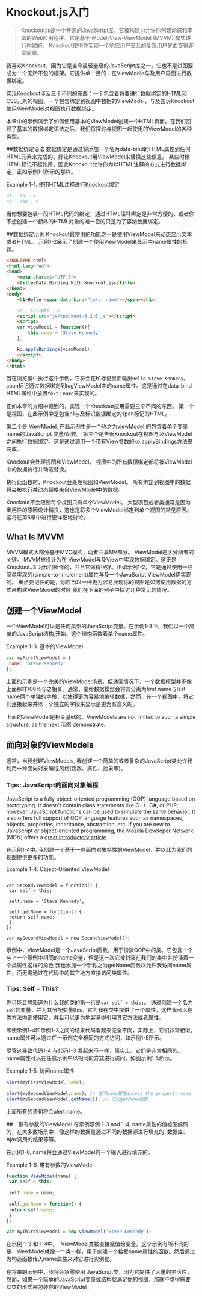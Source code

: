 # Knockout.js入门
> Knockout.js是一个开源的JavaScript库，它被构建为允许你创建动态和丰富的Web应用程序。它是基于 Model-View-ViewModel (MVVM) 模式进行构建的。 Knockout使得你实现一个响应用户交互的复杂用户界面变得非常简单。


我喜欢Knockout，因为它是当今最轻量级的JavaScript库之一。它也不是试图要成为一个无所不包的框架。它提供单一目的：在ViewModle与及用户界面进行数据绑定。


实现Knockout涉及三个不同的东西：一个包含着将要进行数据绑定的HTML和CSS元素的视图、一个包含绑定到视图中数据的ViewModel，与及告诉Knockout使用ViewModel对视图执行数据绑定。


本章中的示例演示了如何使用基本的ViewModel创建一个HTML页面。在我们回顾了基本的数据绑定语法之后，我们将探讨与视图一起使用的ViewModel的各种类型。


##数据绑定语法
数据绑定是通过将​添加一个名为data-bind的HTML属性到任何HTML元素来完成的，好让Knockout用ViewModel来替换这些信息。
某些时候HTML标记不起作用，因此Knockout允许你为以HTML注释的方式进行数据绑定，正如示例1-1所示的那样。

Example 1-1. 使用HTML注释进行Knockout绑定
``` html
<!-- ko --> 
<!-- /ko -->
```

当你想要包装一段HTML代码的绑定，通过HTML注释绑定是非常方便的，或者你不想创建一个额外的HTML对象的唯一目的只是为了容纳数据绑定。

##数据绑定示例
Knockout最常用的功能之一是使用ViewModel来动态显示文本或者HTML。
示例1-2展示了创建一个使用ViewModel来显示中name属性的标题。

``` html
<!DOCTYPE html>
<html lang="en">
<head>
	<meta charset="UTF-8">
	<title>Data Binding With Knockout.js</title>
</head>
<body>
	<h1>Hello <span data-bind="text: name"></span></h1>

	<!-- Scripts -->
	<script src="js/knockout-3.2.0.js"></script>
	<script>
	var viewModel = function(){
		this.name = 'Steve Kennedy'
	};

	ko.applyBindings(viewModel);
	</script>
</body>
</html>
```

当在浏览器中执行这个示例，它将会在h1标记里面输出`Hello Steve Kennedy`。
span标记通过数据绑定到tagViewModel中的name属性。这是通过在data-bind HTML属性中放置`text：name`来实现的。

正如本章的介绍中提到的，实现一个Knockout应用需要三个不同的东西。 第一个是视图，在此示例中是包含h1与及标识数据绑定的span标记的HTML。 

第二个是 ViewModel, 在此示例中是一个称之为viewModel 的包含着单个变量name的JavaScript 变量/函数。
第三个是告诉Knockout在视图与及ViewModel之间执行数据绑定。这是通过调用一个带有View参数的ko.applyBindings方法来完成。

Knockout会处理视图和ViewModel。 视图中的所有数据绑定都将被ViewModel中的数据执行并动态替换。

执行此函数时，Knockout会处理视图和ViewModel。 所有绑定到视图中的数据将会被执行并动态替换来自ViewModel中的数据。

Knockout不会限制每个视图只有单个ViewModel。 大型项目或者类通常是因为重用性的原因设计精良，这也是将多个ViewModel绑定到单个视图的常见原因。 这将在第6章中进行更详细地讨论。


## What Is MVVM
MVVM模式大部分基于MVC模式，两者共享MV部分。 ViewModel是区分两者的关键。
MVVM被设计为在 ViewModel与及View中实现数据绑定。这正是 KnockoutJS 为我们所作的，并且它做得很好。正如示例1-2，它是通过使用一些简单实现的(simple-to-implement)属性与及一个JavaScript ViewModel俩实现的。
重点要记住的是，你应当以一种更为容易展现你的视图是如何使用数据的方式来构建ViewModel的时候
我们在下面的例子中探讨几种常见的情况。



## 创建一个ViewModel
一个ViewModel可以是任何类型的JavaScript变量。在示例1-3中，我们以一个简单的JavaScript结构,开始，这个结构函数着单个name属性。

Example 1-3. 基本的ViewModel
``` js
var myFirstViewModel = {
 name: 'Steve Kennedy'
};
```

上面的示例是一个完美的ViewModel场景，但通常情况下，一个数据模型并不像上面那样100%与之相关。通常，要给数据模型会将其分离为first name与last name两个单独的字段，以使得更为容易地编辑数据，然而，在一个视图中，将它们连接起来并以一个独立的字段来显示是更为有意义的。

上面的ViewModel是相关基础的。ViewModels are not limited to such a simple structure, as the next 示例 demonstrate.

## 面向对象的ViewModels
通常，当我创建ViewModels, 我创建一个简单的或者复杂的JavaScript类允许我利用一种面向对象编程风格(函数、属性、抽象等)。


### Tips: JavaScript的面向对象编程
JavaScript is a fully object-oriented programming (OOP) language based on prototyping. It doesn’t contain class statements like C++, C#, or PHP; however, JavaScript functions can be used to simulate the same behavior.
It also offers full support of OOP language features such as namespaces, objects, properties, inheritance, abstraction, etc.
If you are new to JavaScript or object-oriented programming, the Mozilla Developer Network (MDN) offers a [great introductory article](http://mzl.la/1u0uge8).

在示例1-4中, 我创建一个基于一些面向对象特性的ViewModel，并以此为我们的视图提供更多的功能。

Example 1-4. Object-Oriented ViewModel
```

var SecondViewModel = function() {
 var self = this;
 
 self.name = 'Steve Kennedy';
 
 self.getName = function() {
 return self.name;
 };
};

var mySecondViewModel = new SecondViewModel();
```

示例中，ViewModel是一个JavaScript函数，用于扮演OOP中的类。它包含一个与上一个示例中相同的name变量，但是这一次它被封装在我们的类中并扮演着一个类属性这样的角色
我也添加一个新称之为getName函数以允许我访问name属性，而无需通过在代码中的其它地方直接访问类属性。


### Tips: Self = This?
你可能会想知道为什么我的类的第一行是`var self = this;`。 通过创建一个名为self的变量，并为其分配变量this，它为我在类中提供了一个属性，这样我可以在类方法内部使用它，并且可以更为地容易得引用其它方法或者属性。

即使示例1-4和示例1-3之间的结果代码看起来完全不同，实际上，它们非常相似。 name属性可以通过任一示例完全相同的方式访问，如示例1-5所示。

尽管这导致代码1-4 与代码1-3 看起来不一样，事实上，它们是非常相同的。name属性可以在任意示例中以相同的方式进行访问，如图示例1-5所示。

Example 1-5. 访问name属性

``` javascript
alert(myFirstViewModel.name);
 
alert(mySecondViewModel.name); // 访问name属性access the property name
alert(mySecondViewModel.getName()); // 访问getName函数
```

上面所有的语句将会alert name。

##　带有参数的ViewModel
在示例示例 1-3 and 1-4, name属性的值被硬编码的，在大多数场景中，像这样的数据是通过不同的数据源进行填充的: 数据库、Ajax调用的结果等等。

在示例1-6, name将会通过ViewModel的一个输入进行填充的。

Example 1-6. 带有参数的ViewModel
``` javascript
function ViewModel(name) { 
 var self = this; 
 
 self.name = name; 
 
 self.getName = function() { 
 return self.name; 
 }; 
}; 

var myThirdViewModel = new ViewModel('Steve Kennedy');
```
在示例 1-3 和 1-4中,　 ViewModel类被直接赋值给变量。这个示例有所不同的是，ViewModel就像一个类一样，用于创建一个接受name属性的函数。然后通过为构造函数传入name属性来对它进行实例化。


在将来的示例中，我将会急需使用 JavaScript类，因为它提供了大量的灵活性，然而，如果一个简单的JavaScript变量或结构就满足你的视图，那就不觉得需要以类的形式来包装你的ViewModel。